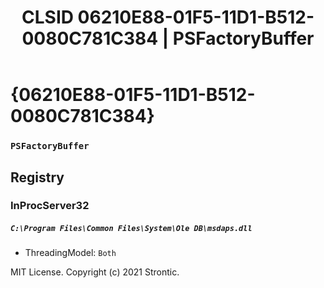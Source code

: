 ﻿---
title: "CLSID 06210E88-01F5-11D1-B512-0080C781C384 | PSFactoryBuffer"
excerpt: What is COM-Object CLSID 06210E88-01F5-11D1-B512-0080C781C384?
---

# {06210E88-01F5-11D1-B512-0080C781C384}

### `PSFactoryBuffer`

## Registry


### InProcServer32

##### `C:\Program Files\Common Files\System\Ole DB\msdaps.dll`
* ThreadingModel: `Both`

MIT License. Copyright (c) 2021 Strontic.


